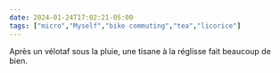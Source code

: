 ```yaml
---
date: 2024-01-24T17:02:21-05:00
tags: ["micro","Myself","bike commuting","tea","licorice"]
---
```

Après un vélotaf sous la pluie, une tisane à la réglisse fait beaucoup de bien.